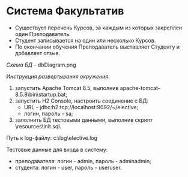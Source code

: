 Система Факультатив
===================

* Существует перечень Курсов, за каждым из которых закреплен один Преподаватель.
* Студент записывается на один или несколько Курсов.
* По окончании обучения Преподаватель выставляет Студенту и добавляет отзыв.


*Схема БД* - dbDiagram.png


*Инструкция развертывания окружения:*

1. запустить Apache Tomcat 8.5, выполнив apache-tomcat-8.5.8\bin\startup.bat;
2. запустить H2 Console, настроить соединение с БД:
    * URL - jdbc:h2:tcp://localhost:9092/~/elective; 
    * логин, пароль - sa;    
3. заполнить БД тестовыми данными, выполнив скрипт \resources\init.sql. 

Путь к log-файлу: c:\log\elective.log

Тестовые данные для входа в систему:
* преподавателя: логин - admin, пароль - adminadmin;
* студента: логин - user, пароль - useruser.


